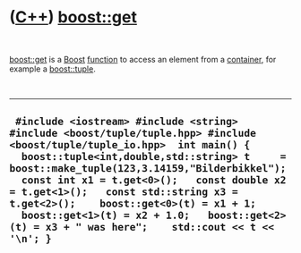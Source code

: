 



 

 

 

 

 

([C++](Cpp.htm)) [boost::get](CppGet.htm)
=========================================

 

[boost::get](CppGet.htm) is a [Boost](CppBoost.htm)
[function](CppFunction.htm) to access an element from a
[container](CppContainer.htm), for example a
[boost::tuple](CppTuple.htm).

 

  ---------------------------------------------------------------------------------------------------------------------------------------------------------------------------------------------------------------------------------------------------------------------------------------------------------------------------------------------------------------------------------------------------------------------------------------------------------------
  ` #include <iostream> #include <string> #include <boost/tuple/tuple.hpp> #include <boost/tuple/tuple_io.hpp>  int main() {   boost::tuple<int,double,std::string> t     = boost::make_tuple(123,3.14159,"Bilderbikkel");    const int x1 = t.get<0>();   const double x2 = t.get<1>();   const std::string x3 = t.get<2>();    boost::get<0>(t) = x1 + 1;   boost::get<1>(t) = x2 + 1.0;   boost::get<2>(t) = x3 + " was here";    std::cout << t << '\n'; }`
  ---------------------------------------------------------------------------------------------------------------------------------------------------------------------------------------------------------------------------------------------------------------------------------------------------------------------------------------------------------------------------------------------------------------------------------------------------------------

 

 

 

 

 





 




